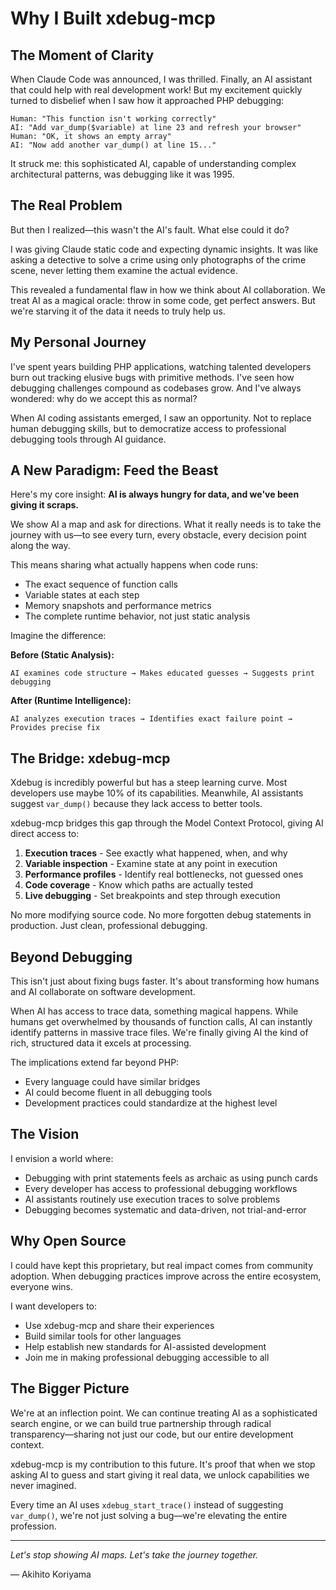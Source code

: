 # Why I Built xdebug-mcp

## The Moment of Clarity

When Claude Code was announced, I was thrilled. Finally, an AI assistant that could help with real development work! But my excitement quickly turned to disbelief when I saw how it approached PHP debugging:

```
Human: "This function isn't working correctly"
AI: "Add var_dump($variable) at line 23 and refresh your browser"
Human: "OK, it shows an empty array"
AI: "Now add another var_dump() at line 15..."
```

It struck me: this sophisticated AI, capable of understanding complex architectural patterns, was debugging like it was 1995.

## The Real Problem

But then I realized—this wasn't the AI's fault. What else could it do?

I was giving Claude static code and expecting dynamic insights. It was like asking a detective to solve a crime using only photographs of the crime scene, never letting them examine the actual evidence.

This revealed a fundamental flaw in how we think about AI collaboration. We treat AI as a magical oracle: throw in some code, get perfect answers. But we're starving it of the data it needs to truly help us.

## My Personal Journey

I've spent years building PHP applications, watching talented developers burn out tracking elusive bugs with primitive methods. I've seen how debugging challenges compound as codebases grow. And I've always wondered: why do we accept this as normal?

When AI coding assistants emerged, I saw an opportunity. Not to replace human debugging skills, but to democratize access to professional debugging tools through AI guidance.

## A New Paradigm: Feed the Beast

Here's my core insight: **AI is always hungry for data, and we've been giving it scraps.**

We show AI a map and ask for directions. What it really needs is to take the journey with us—to see every turn, every obstacle, every decision point along the way.

This means sharing what actually happens when code runs:
- The exact sequence of function calls
- Variable states at each step  
- Memory snapshots and performance metrics
- The complete runtime behavior, not just static analysis

Imagine the difference:

**Before (Static Analysis):**
```
AI examines code structure → Makes educated guesses → Suggests print debugging
```

**After (Runtime Intelligence):**
```
AI analyzes execution traces → Identifies exact failure point → Provides precise fix
```

## The Bridge: xdebug-mcp

Xdebug is incredibly powerful but has a steep learning curve. Most developers use maybe 10% of its capabilities. Meanwhile, AI assistants suggest `var_dump()` because they lack access to better tools.

xdebug-mcp bridges this gap through the Model Context Protocol, giving AI direct access to:

1. **Execution traces** - See exactly what happened, when, and why
2. **Variable inspection** - Examine state at any point in execution
3. **Performance profiles** - Identify real bottlenecks, not guessed ones
4. **Code coverage** - Know which paths are actually tested
5. **Live debugging** - Set breakpoints and step through execution

No more modifying source code. No more forgotten debug statements in production. Just clean, professional debugging.

## Beyond Debugging

This isn't just about fixing bugs faster. It's about transforming how humans and AI collaborate on software development.

When AI has access to trace data, something magical happens. While humans get overwhelmed by thousands of function calls, AI can instantly identify patterns in massive trace files. We're finally giving AI the kind of rich, structured data it excels at processing.

The implications extend far beyond PHP:
- Every language could have similar bridges
- AI could become fluent in all debugging tools
- Development practices could standardize at the highest level

## The Vision

I envision a world where:
- Debugging with print statements feels as archaic as using punch cards
- Every developer has access to professional debugging workflows
- AI assistants routinely use execution traces to solve problems
- Debugging becomes systematic and data-driven, not trial-and-error

## Why Open Source

I could have kept this proprietary, but real impact comes from community adoption. When debugging practices improve across the entire ecosystem, everyone wins.

I want developers to:
- Use xdebug-mcp and share their experiences
- Build similar tools for other languages
- Help establish new standards for AI-assisted development
- Join me in making professional debugging accessible to all

## The Bigger Picture

We're at an inflection point. We can continue treating AI as a sophisticated search engine, or we can build true partnership through radical transparency—sharing not just our code, but our entire development context.

xdebug-mcp is my contribution to this future. It's proof that when we stop asking AI to guess and start giving it real data, we unlock capabilities we never imagined.

Every time an AI uses `xdebug_start_trace()` instead of suggesting `var_dump()`, we're not just solving a bug—we're elevating the entire profession.

---

*Let's stop showing AI maps. Let's take the journey together.*

— Akihito Koriyama